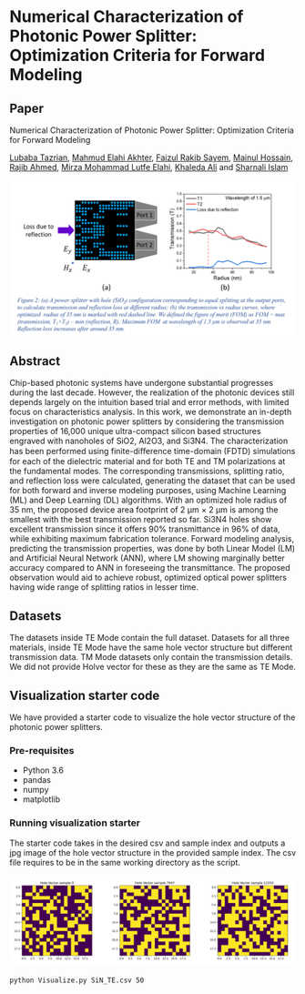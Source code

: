 # Numerical Characterization of Photonic Power Splitter: Optimization Criteria for Forward Modeling

## Paper

Numerical Characterization of Photonic Power Splitter: Optimization Criteria for Forward Modeling

[Lubaba Tazrian][LT], [Mahmud Elahi Akhter][MEA], [Faizul Rakib Sayem][FRS], [Mainul Hossain][MH], [Rajib Ahmed][RA], [Mirza Mohammad Lutfe Elahi][MLE], [Khaleda Ali][KA] and [Sharnali Islam][SI]


![](./HV_with_TE_TM.png)
## Abstract
Chip-based photonic systems have undergone substantial progresses during the last decade. However, the realization of the photonic devices still depends largely on the intuition based trial and error methods, with limited focus on characteristics analysis. In this work, we demonstrate an in-depth investigation on photonic power splitters by considering the transmission properties of 16,000 unique ultra-compact silicon based structures engraved with nanoholes of SiO2, Al2O3, and Si3N4. The characterization has been performed using finite-diﬀerence time-domain (FDTD) simulations for each of the dielectric material and for both TE and TM polarizations at the fundamental modes. The corresponding transmissions, splitting ratio, and reflection loss were calculated, generating the dataset that can be used for both forward and inverse modeling purposes, using Machine Learning (ML) and Deep Learning (DL) algorithms. With an optimized hole radius of 35 nm, the proposed device area footprint of 2 μm × 2 μm is among the smallest with the best transmission reported so far. Si3N4 holes show excellent transmission since it offers 90%  transmittance in 96% of data, while exhibiting maximum fabrication tolerance. Forward modeling analysis, predicting the transmission properties, was done by both Linear Model (LM) and Artificial Neural Network (ANN), where LM showing marginally better accuracy compared to ANN in foreseeing the transmittance. The proposed observation would aid to achieve robust, optimized optical power splitters having wide range of splitting ratios in lesser time.

## Datasets
The datasets inside TE Mode contain the full dataset. Datasets for all three materials, inside TE Mode have the same hole vector structure but different transmission data. TM Mode datasets only contain the transmission details. We did not provide Holve vector for these as they are the same as TE Mode.   

## Visualization starter code
We have provided a starter code to visualize the hole vector structure of the photonic power splitters. 

### Pre-requisites
* Python 3.6
* pandas
* numpy
* matplotlib

### Running visualization starter
The starter code takes in the desired csv and sample index and outputs a jpg image of the hole vector structure in the provided sample index. The csv file requires to be in the same working directory as the script.

![](./Hole_vector_examples.png) 
```bash
python Visualize.py SiN_TE.csv 50
```


[LT]: https://github.com/LTRahman
[MEA]: https://github.com/mandelbrot-walker
[FRS]: https://www.researchgate.net/profile/Faizul-Sayem
[MH]: https://scholar.google.com/citations?user=RLP3qZsAAAAJ&hl=en
[RA]: https://scholar.google.com/citations?user=SmEoIXsAAAAJ&hl=es
[MLE]: https://ece.northsouth.edu/~lutfe.elahi/
[KA]: https://scholar.google.com/citations?user=zDtDMMcAAAAJ&hl=en
[SI]: https://scholar.google.com/citations?user=_FoUlhAAAAAJ&hl=en



